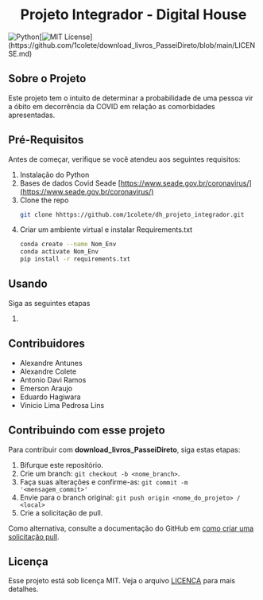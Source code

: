 <h1 align="center"> Projeto Integrador - Digital House </h1>

![Python](https://img.shields.io/badge/python-3670A0?style=for-the-badge&logo=python&logoColor=ffdd54)[![MIT License](https://img.shields.io/apm/l/atomic-design-ui.svg?)](https://github.com/1colete/download_livros_PasseiDireto/blob/main/LICENSE.md) 

## Sobre o Projeto

Este projeto tem o intuito de determinar a probabilidade de uma pessoa vir a óbito em decorrência da COVID em relação as comorbidades apresentadas.


## Pré-Requisitos

Antes de começar, verifique se você atendeu aos seguintes requisitos:

1. Instalação do Python
2. Bases de dados Covid Seade [https://www.seade.gov.br/coronavirus/](https://www.seade.gov.br/coronavirus/)
3. Clone the repo
   ```sh
   git clone hhttps://github.com/1colete/dh_projeto_integrador.git
   ```
4. Criar um ambiente virtual e instalar Requirements.txt
   ```sh
   conda create --name Nom_Env
   conda activate Nom_Env
   pip install -r requirements.txt 
   ```
## Usando 

Siga as seguintes etapas

1.  



## Contribuidores<br>

- Alexandre Antunes
- Alexandre Colete
- Antonio Davi Ramos
- Emerson Araujo
- Eduardo Hagiwara
- Vinicio Lima Pedrosa Lins


## Contribuindo com esse projeto

Para contribuir com **download_livros_PasseiDireto**, siga estas etapas:

1. Bifurque este repositório.
2. Crie um branch: `git checkout -b <nome_branch>`.
3. Faça suas alterações e confirme-as: `git commit -m '<mensagem_commit>'`
4. Envie para o branch original: `git push origin <nome_do_projeto> / <local>`
5. Crie a solicitação de pull.

Como alternativa, consulte a documentação do GitHub em [como criar uma solicitação pull](https://docs.github.com/pt/github/collaborating-with-pull-requests/proposing-changes-to-your-work-with-pull-requests/creating-a-pull-request).

## Licença

Esse projeto está sob licença MIT. Veja o arquivo [LICENÇA](https://github.com/1colete/dh_projeto_integrador/blob/main/LICENSE.md) para mais detalhes.

